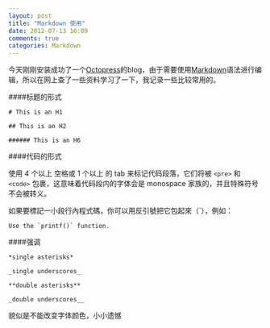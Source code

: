 ```yaml
---
layout: post
title: "Markdown 使用"
date: 2012-07-13 16:09
comments: true
categories: Markdown
---
```

今天刚刚安装成功了一个[Octopress]()的blog，由于需要使用[Markdown]()语法进行编辑，所以在网上查了一些资料学习了一下，我记录一些比较常用的。

####标题的形式

	# This is an H1

	## This is an H2

	###### This is an H6

####代码的形式

使用 4 个以上 空格或 1 个以上 的 tab 来标记代码段落，它们将被
`<pre>` 和 `<code>` 包裹，这意味着代码段内的字体会是 monospace
家族的，并且特殊符号不会被转义。

如果要標記一小段行內程式碼，你可以用反引號把它包起來（`），例如：

	Use the `printf()` function.

####强调

	*single asterisks*

	_single underscores_

	**double asterisks**

	_double underscores__


貌似是不能改变字体颜色，小小遗憾